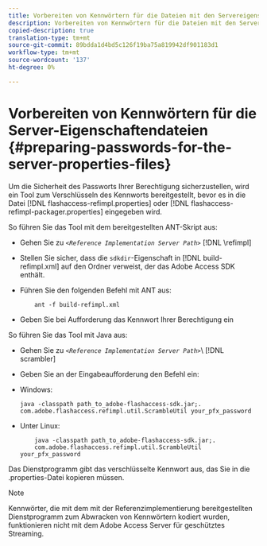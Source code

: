 ```yaml
---
title: Vorbereiten von Kennwörtern für die Dateien mit den Servereigenschaften
description: Vorbereiten von Kennwörtern für die Dateien mit den Servereigenschaften
copied-description: true
translation-type: tm+mt
source-git-commit: 89bdda1d4bd5c126f19ba75a819942df901183d1
workflow-type: tm+mt
source-wordcount: '137'
ht-degree: 0%

---
```



# Vorbereiten von Kennwörtern für die Server-Eigenschaftendateien {#preparing-passwords-for-the-server-properties-files}

Um die Sicherheit des Passworts Ihrer Berechtigung sicherzustellen, wird ein Tool zum Verschlüsseln des Kennworts bereitgestellt, bevor es in die Datei [!DNL flashaccess-refimpl.properties] oder [!DNL flashaccess-refimpl-packager.properties] eingegeben wird.

So führen Sie das Tool mit dem bereitgestellten ANT-Skript aus:

* Gehen Sie zu *`<Reference Implementation Server Path>`* [!DNL \refimpl]

* Stellen Sie sicher, dass die `sdkdir`-Eigenschaft in [!DNL build-refimpl.xml] auf den Ordner verweist, der das Adobe Access SDK enthält.
* Führen Sie den folgenden Befehl mit ANT aus:

   ```
       ant -f build-refimpl.xml
   ```

* Geben Sie bei Aufforderung das Kennwort Ihrer Berechtigung ein

So führen Sie das Tool mit Java aus:

* Gehen Sie zu *`<Reference Implementation Server Path>`*\ [!DNL scrambler]

* Geben Sie an der Eingabeaufforderung den Befehl ein:

* Windows:

   ```
   java -classpath path_to_adobe-flashaccess-sdk.jar;.  
   com.adobe.flashaccess.refimpl.util.ScrambleUtil your_pfx_password
   ```

* Unter Linux:

   ```
       java -classpath path_to_adobe-flashaccess-sdk.jar;.  
       com.adobe.flashaccess.refimpl.util.ScrambleUtil your_pfx_password
   ```

Das Dienstprogramm gibt das verschlüsselte Kennwort aus, das Sie in die .properties-Datei kopieren müssen.

>[!NOTE]
>
>Kennwörter, die mit dem mit der Referenzimplementierung bereitgestellten Dienstprogramm zum Abwracken von Kennwörtern kodiert wurden, funktionieren nicht mit dem Adobe Access Server für geschütztes Streaming.
